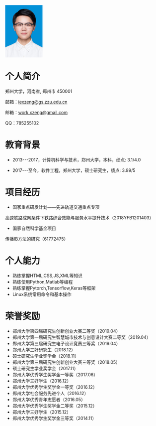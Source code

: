 
<img src="zx.jpg" width="120" hegiht="140" align=center />

# 个人简介

郑州大学，河南省, 郑州市 450001

邮箱：iexzeng@gs.zzu.edu.cn

邮箱：work.xzeng@gmail.com

QQ：785255102


# 教育背景


- 2013---2017，计算机科学与技术，郑州大学，本科，绩点: 3.1/4.0

- 2017---至今，软件工程，郑州大学，硕士研究生，绩点: 3.99/5
 

# 项目经历


- 国家重点研发计划——先进轨道交通重点专项

高速铁路成网条件下铁路综合效能与服务水平提升技术（2018YFB1201403）

- 国家自然科学基金项目

传播IB方法的研究（61772475）



# 个人能力

- 熟练掌握HTML,CSS,JS,XML等知识
- 熟练使用Python,Matlab等编程
- 熟练掌握Pytorch,Tensorflow,Keras等框架
- Linux系统常用命令和基本操作
 

 

# 荣誉奖励
- 郑州大学第四届研究生创新创业大赛二等奖（2019.04）
- 郑州大学第一届研究生智慧城市技术与创意设计大赛二等奖（2019.04）
- 郑州大学第三届研究生电子设计竞赛三等奖（2019.04）
- 郑州大学三好研究生（2018.12）
- 硕士研究生学业奖学金（2018.11）
- 郑州大学第三届研究生创新创业大赛三等奖（2018.05）
- 硕士研究生学业奖学金（2017.11）
- 郑州大学优秀学生奖学金一等奖（2017.06）
- 郑州大学三好学生（2016.12）
- 郑州大学优秀学生奖学金一等奖（2016.12）
- 郑州大学社会服务先进个人（2016.12）
- 郑州大学优秀青年志愿者（2016.05）
- 郑州大学优秀学生奖学金二等奖（2015.12）
- 郑州大学三好学生（2015.12）
- 郑州大学优秀学生奖学金三等奖（2014.11）




